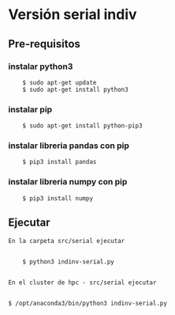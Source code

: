 # Versión serial indiv

## Pre-requisitos

### instalar python3

        
        $ sudo apt-get update
        $ sudo apt-get install python3
        

### instalar pip

        
        $ sudo apt-get install python-pip3
        

### instalar libreria pandas con pip

        
        $ pip3 install pandas
        

### instalar libreria numpy con pip

        
        $ pip3 install numpy
        

## Ejecutar

    En la carpeta src/serial ejecutar

        
        $ python3 indinv-serial.py
        

    En el cluster de hpc - src/serial ejecutar

        
	$ /opt/anaconda3/bin/python3 indinv-serial.py
        

